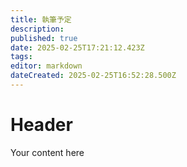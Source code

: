 ```yaml
---
title: 執筆予定
description: 
published: true
date: 2025-02-25T17:21:12.423Z
tags: 
editor: markdown
dateCreated: 2025-02-25T16:52:28.500Z
---
```


# Header
Your content here

<blockquote class="twitter-tweet" data-theme="dark" data-dnt="true"><a href="https://twitter.com/ngt5479/status/1751960924234330207?ref_src=twsrc%5Etfw"></a></blockquote>


<blockquote class="twitter-tweet" data-theme="dark" data-dnt="true"><a href="https://twitter.com/meitetsu600V/status/1893843099752726790?ref_src=twsrc%5Etfw"></a></blockquote>
<blockquote class="twitter-tweet" data-theme="dark" data-dnt="true"><a href="https://twitter.com/meitetsu600V/status/1890599803995754569?ref_src=twsrc%5Etfw"></a></blockquote>
<blockquote class="twitter-tweet" data-theme="dark" data-dnt="true"><a href="https://twitter.com/meitetsu600V/status/1885872598955016620?ref_src=twsrc%5Etfw"></a></blockquote>
<blockquote class="twitter-tweet" data-theme="dark" data-dnt="true"><a href="https://twitter.com/meitetsu600V/status/1884542718808134035?ref_src=twsrc%5Etfw"></a></blockquote>
<blockquote class="twitter-tweet" data-theme="dark" data-dnt="true"><a href="https://twitter.com/meitetsu600V/status/1877753816998904197?ref_src=twsrc%5Etfw"></a></blockquote>
<blockquote class="twitter-tweet" data-theme="dark" data-dnt="true"><a href="https://twitter.com/meitetsu600V/status/1876576999139099067?ref_src=twsrc%5Etfw"></a></blockquote>
<blockquote class="twitter-tweet" data-theme="dark" data-dnt="true"><a href="https://twitter.com/meitetsu600V/status/1873710256800628836?ref_src=twsrc%5Etfw"></a></blockquote>
<blockquote class="twitter-tweet" data-theme="dark" data-dnt="true"><a href="https://twitter.com/meitetsu600V/status/1873221316276568314?ref_src=twsrc%5Etfw"></a></blockquote>
<blockquote class="twitter-tweet" data-theme="dark" data-dnt="true"><a href="https://twitter.com/meitetsu600V/status/1858069422843265134?ref_src=twsrc%5Etfw"></a></blockquote>
<blockquote class="twitter-tweet" data-theme="dark" data-dnt="true"><a href="https://twitter.com/meitetsu600V/status/1857354474647605578?ref_src=twsrc%5Etfw"></a></blockquote>
<blockquote class="twitter-tweet" data-theme="dark" data-dnt="true"><a href="https://twitter.com/meitetsu600V/status/1856673516994854945?ref_src=twsrc%5Etfw"></a></blockquote>
<blockquote class="twitter-tweet" data-theme="dark" data-dnt="true"><a href="https://twitter.com/meitetsu600V/status/1856271984033968344?ref_src=twsrc%5Etfw"></a></blockquote>
<blockquote class="twitter-tweet" data-theme="dark" data-dnt="true"><a href="https://twitter.com/meitetsu600V/status/1856271718379036890?ref_src=twsrc%5Etfw"></a></blockquote>
<blockquote class="twitter-tweet" data-theme="dark" data-dnt="true"><a href="https://twitter.com/meitetsu600V/status/1855988420822413799?ref_src=twsrc%5Etfw"></a></blockquote>
<blockquote class="twitter-tweet" data-theme="dark" data-dnt="true"><a href="https://twitter.com/meitetsu600V/status/1855813830867370474?ref_src=twsrc%5Etfw"></a></blockquote>
<blockquote class="twitter-tweet" data-theme="dark" data-dnt="true"><a href="https://twitter.com/meitetsu600V/status/1855531624785678582?ref_src=twsrc%5Etfw"></a></blockquote>
<blockquote class="twitter-tweet" data-theme="dark" data-dnt="true"><a href="https://twitter.com/meitetsu600V/status/1853390499367014668?ref_src=twsrc%5Etfw"></a></blockquote>
<blockquote class="twitter-tweet" data-theme="dark" data-dnt="true"><a href="https://twitter.com/meitetsu600V/status/1849800038316376520?ref_src=twsrc%5Etfw"></a></blockquote>
<blockquote class="twitter-tweet" data-theme="dark" data-dnt="true"><a href="https://twitter.com/meitetsu600V/status/1848299661930680636?ref_src=twsrc%5Etfw"></a></blockquote>
<blockquote class="twitter-tweet" data-theme="dark" data-dnt="true"><a href="https://twitter.com/meitetsu600V/status/1833081868021051859?ref_src=twsrc%5Etfw"></a></blockquote>
<blockquote class="twitter-tweet" data-theme="dark" data-dnt="true"><a href="https://twitter.com/meitetsu600V/status/1830566078982070380?ref_src=twsrc%5Etfw"></a></blockquote>
<blockquote class="twitter-tweet" data-theme="dark" data-dnt="true"><a href="https://twitter.com/meitetsu600V/status/1809006042950611247?ref_src=twsrc%5Etfw"></a></blockquote>
<blockquote class="twitter-tweet" data-theme="dark" data-dnt="true"><a href="https://twitter.com/meitetsu600V/status/1806881044848918646?ref_src=twsrc%5Etfw"></a></blockquote>
<blockquote class="twitter-tweet" data-theme="dark" data-dnt="true"><a href="https://twitter.com/meitetsu600V/status/1794402366885871930?ref_src=twsrc%5Etfw"></a></blockquote>
<blockquote class="twitter-tweet" data-theme="dark" data-dnt="true"><a href="https://twitter.com/meitetsu600V/status/1789913585327415567?ref_src=twsrc%5Etfw"></a></blockquote>
<blockquote class="twitter-tweet" data-theme="dark" data-dnt="true"><a href="https://twitter.com/meitetsu600V/status/1770762476428157068?ref_src=twsrc%5Etfw"></a></blockquote>
<blockquote class="twitter-tweet" data-theme="dark" data-dnt="true"><a href="https://twitter.com/meitetsu600V/status/1769939056694362304?ref_src=twsrc%5Etfw"></a></blockquote>
<blockquote class="twitter-tweet" data-theme="dark" data-dnt="true"><a href="https://twitter.com/meitetsu600V/status/1751100886536106398?ref_src=twsrc%5Etfw"></a></blockquote>
<blockquote class="twitter-tweet" data-theme="dark" data-dnt="true"><a href="https://twitter.com/meitetsu600V/status/1709133436995195317?ref_src=twsrc%5Etfw"></a></blockquote>
<blockquote class="twitter-tweet" data-theme="dark" data-dnt="true"><a href="https://twitter.com/meitetsu600V/status/1708820447511633983?ref_src=twsrc%5Etfw"></a></blockquote>
<blockquote class="twitter-tweet" data-theme="dark" data-dnt="true"><a href="https://twitter.com/meitetsu600V/status/1692853201874436230?ref_src=twsrc%5Etfw"></a></blockquote>
<blockquote class="twitter-tweet" data-theme="dark" data-dnt="true"><a href="https://twitter.com/meitetsu600V/status/1690073022424842242?ref_src=twsrc%5Etfw"></a></blockquote>
<blockquote class="twitter-tweet" data-theme="dark" data-dnt="true"><a href="https://twitter.com/meitetsu600V/status/1684518039499460608?ref_src=twsrc%5Etfw"></a></blockquote>
<blockquote class="twitter-tweet" data-theme="dark" data-dnt="true"><a href="https://twitter.com/meitetsu600V/status/1683077061987143682?ref_src=twsrc%5Etfw"></a></blockquote>
<blockquote class="twitter-tweet" data-theme="dark" data-dnt="true"><a href="https://twitter.com/meitetsu600V/status/1682580836363931649?ref_src=twsrc%5Etfw"></a></blockquote>
<blockquote class="twitter-tweet" data-theme="dark" data-dnt="true"><a href="https://twitter.com/meitetsu600V/status/1668817343617843201?ref_src=twsrc%5Etfw"></a></blockquote>
<blockquote class="twitter-tweet" data-theme="dark" data-dnt="true"><a href="https://twitter.com/meitetsu600V/status/1667721378139889665?ref_src=twsrc%5Etfw"></a></blockquote>
<blockquote class="twitter-tweet" data-theme="dark" data-dnt="true"><a href="https://twitter.com/meitetsu600V/status/1667669056969916421?ref_src=twsrc%5Etfw"></a></blockquote>
<blockquote class="twitter-tweet" data-theme="dark" data-dnt="true"><a href="https://twitter.com/meitetsu600V/status/1665177806551281664?ref_src=twsrc%5Etfw"></a></blockquote>
<blockquote class="twitter-tweet" data-theme="dark" data-dnt="true"><a href="https://twitter.com/meitetsu600V/status/1664878053867286530?ref_src=twsrc%5Etfw"></a></blockquote>
<blockquote class="twitter-tweet" data-theme="dark" data-dnt="true"><a href="https://twitter.com/meitetsu600V/status/1648609673686421504?ref_src=twsrc%5Etfw"></a></blockquote>
<blockquote class="twitter-tweet" data-theme="dark" data-dnt="true"><a href="https://twitter.com/meitetsu600V/status/1623254977757212672?ref_src=twsrc%5Etfw"></a></blockquote>
<blockquote class="twitter-tweet" data-theme="dark" data-dnt="true"><a href="https://twitter.com/meitetsu600V/status/1622259869163335680?ref_src=twsrc%5Etfw"></a></blockquote>
<blockquote class="twitter-tweet" data-theme="dark" data-dnt="true"><a href="https://twitter.com/meitetsu600V/status/1619883205850697728?ref_src=twsrc%5Etfw"></a></blockquote>
<blockquote class="twitter-tweet" data-theme="dark" data-dnt="true"><a href="https://twitter.com/meitetsu600V/status/1619649121610256385?ref_src=twsrc%5Etfw"></a></blockquote>
<blockquote class="twitter-tweet" data-theme="dark" data-dnt="true"><a href="https://twitter.com/meitetsu600V/status/1618799949793366016?ref_src=twsrc%5Etfw"></a></blockquote>
<blockquote class="twitter-tweet" data-theme="dark" data-dnt="true"><a href="https://twitter.com/meitetsu600V/status/1605553517564870656?ref_src=twsrc%5Etfw"></a></blockquote>
<blockquote class="twitter-tweet" data-theme="dark" data-dnt="true"><a href="https://twitter.com/meitetsu600V/status/1605553075405475841?ref_src=twsrc%5Etfw"></a></blockquote>
<blockquote class="twitter-tweet" data-theme="dark" data-dnt="true"><a href="https://twitter.com/meitetsu600V/status/1604752107847897089?ref_src=twsrc%5Etfw"></a></blockquote>
<blockquote class="twitter-tweet" data-theme="dark" data-dnt="true"><a href="https://twitter.com/meitetsu600V/status/1603252033322373121?ref_src=twsrc%5Etfw"></a></blockquote>
<blockquote class="twitter-tweet" data-theme="dark" data-dnt="true"><a href="https://twitter.com/meitetsu600V/status/1597580865613492233?ref_src=twsrc%5Etfw"></a></blockquote>
<blockquote class="twitter-tweet" data-theme="dark" data-dnt="true"><a href="https://twitter.com/meitetsu600V/status/1595822818486550529?ref_src=twsrc%5Etfw"></a></blockquote>
<blockquote class="twitter-tweet" data-theme="dark" data-dnt="true"><a href="https://twitter.com/meitetsu600V/status/1588333304905809921?ref_src=twsrc%5Etfw"></a></blockquote>
<blockquote class="twitter-tweet" data-theme="dark" data-dnt="true"><a href="https://twitter.com/meitetsu600V/status/1577589942758174720?ref_src=twsrc%5Etfw"></a></blockquote>
<blockquote class="twitter-tweet" data-theme="dark" data-dnt="true"><a href="https://twitter.com/meitetsu600V/status/1576597226071412737?ref_src=twsrc%5Etfw"></a></blockquote>
<blockquote class="twitter-tweet" data-theme="dark" data-dnt="true"><a href="https://twitter.com/meitetsu600V/status/1567485827487514631?ref_src=twsrc%5Etfw"></a></blockquote>
<blockquote class="twitter-tweet" data-theme="dark" data-dnt="true"><a href="https://twitter.com/meitetsu600V/status/1564628675265302528?ref_src=twsrc%5Etfw"></a></blockquote>
<blockquote class="twitter-tweet" data-theme="dark" data-dnt="true"><a href="https://twitter.com/meitetsu600V/status/1564153536480288768?ref_src=twsrc%5Etfw"></a></blockquote>
<blockquote class="twitter-tweet" data-theme="dark" data-dnt="true"><a href="https://twitter.com/meitetsu600V/status/1563558337618227200?ref_src=twsrc%5Etfw"></a></blockquote>
<blockquote class="twitter-tweet" data-theme="dark" data-dnt="true"><a href="https://twitter.com/meitetsu600V/status/1561987597513080833?ref_src=twsrc%5Etfw"></a></blockquote>



















